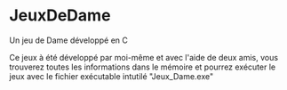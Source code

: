 # JeuxDeDame
Un jeu de Dame développé en C

Ce jeux à été développé par moi-même et avec l'aide de deux amis, 
vous trouverez toutes les informations dans le mémoire et pourrez exécuter le jeux avec le fichier exécutable intutilé "Jeux_Dame.exe"
